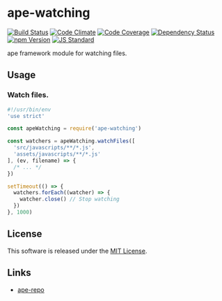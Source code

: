 ape-watching
==========

<!---
This file is generated by ape-tmpl. Do not update manually.
--->

<!-- Badge Start -->
<a name="badges"></a>

[![Build Status][bd_travis_shield_url]][bd_travis_url]
[![Code Climate][bd_codeclimate_shield_url]][bd_codeclimate_url]
[![Code Coverage][bd_codeclimate_coverage_shield_url]][bd_codeclimate_url]
[![Dependency Status][bd_gemnasium_shield_url]][bd_gemnasium_url]
[![npm Version][bd_npm_shield_url]][bd_npm_url]
[![JS Standard][bd_standard_shield_url]][bd_standard_url]

[bd_repo_url]: https://github.com/ape-repo/ape-watching
[bd_travis_url]: http://travis-ci.org/ape-repo/ape-watching
[bd_travis_shield_url]: http://img.shields.io/travis/ape-repo/ape-watching.svg?style=flat
[bd_travis_com_url]: http://travis-ci.com/ape-repo/ape-watching
[bd_travis_com_shield_url]: https://api.travis-ci.com/ape-repo/ape-watching.svg?token=
[bd_license_url]: https://github.com/ape-repo/ape-watching/blob/master/LICENSE
[bd_codeclimate_url]: http://codeclimate.com/github/ape-repo/ape-watching
[bd_codeclimate_shield_url]: http://img.shields.io/codeclimate/github/ape-repo/ape-watching.svg?style=flat
[bd_codeclimate_coverage_shield_url]: http://img.shields.io/codeclimate/coverage/github/ape-repo/ape-watching.svg?style=flat
[bd_gemnasium_url]: https://gemnasium.com/ape-repo/ape-watching
[bd_gemnasium_shield_url]: https://gemnasium.com/ape-repo/ape-watching.svg
[bd_npm_url]: http://www.npmjs.org/package/ape-watching
[bd_npm_shield_url]: http://img.shields.io/npm/v/ape-watching.svg?style=flat
[bd_standard_url]: http://standardjs.com/
[bd_standard_shield_url]: https://img.shields.io/badge/code%20style-standard-brightgreen.svg

<!-- Badge End -->


<!-- Description Start -->
<a name="description"></a>

ape framework module for watching files.

<!-- Description End -->




<!-- Sections Start -->
<a name="sections"></a>

<!-- Section from "doc/readme/02.Usage.md.hbs" Start -->

<a name="section-doc-readme-02-usage-md"></a>
Usage
----

### Watch files.

```javascript
#!/usr/bin/env
'use strict'

const apeWatching = require('ape-watching')

const watchers = apeWatching.watchFiles([
  'src/javascripts/**/*.js',
  'assets/javascripts/**/*.js'
], (ev, filename) => {
  /* ... */
})

setTimeout(() => {
  watchers.forEach((watcher) => {
    watcher.close() // Stop watching
  })
}, 1000)

```



<!-- Section from "doc/readme/02.Usage.md.hbs" End -->


<!-- Sections Start -->


<!-- LICENSE Start -->
<a name="license"></a>

License
-------
This software is released under the [MIT License](https://github.com/ape-repo/ape-watching/blob/master/LICENSE).

<!-- LICENSE End -->


<!-- Links Start -->
<a name="links"></a>

Links
------

+ [ape-repo][ape_repo_url]

[ape_repo_url]: https://github.com/ape-repo

<!-- Links End -->
